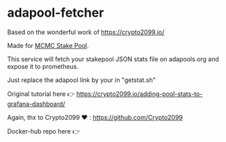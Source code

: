 # adapool-fetcher

Based on the wonderful work of https://crypto2099.io/

Made for [MCMC Stake Pool](https//stakepoolmc.com). 

This service will fetch your stakepool JSON stats file on adapools.org and expose it to prometheus. 

Just replace the adapool link by your in "getstat.sh"

Original tutorial here 👉 https://crypto2099.io/adding-pool-stats-to-grafana-dashboard/

Again, thx to Crypto2099 ❤️ : https://github.com/Crypto2099 

Docker-hub repo here 👉
